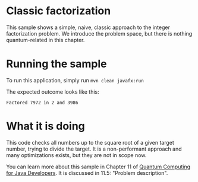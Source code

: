 # Classic factorization

This sample shows a simple, naive, classic approach to the integer factorization problem.
We introduce the problem space, but there is nothing quantum-related in this chapter.

# Running the sample

To run this application, simply run
`mvn clean javafx:run`

The expected outcome looks like this:

```
Factored 7972 in 2 and 3986
```

# What it is doing

This code checks all numbers up to the square root of a given target number, trying to divide the target.
It is a non-performant approach and many optimizations exists, but they are not in scope now.

You can learn more about this sample in Chapter 11 of [Quantum Computing for Java Developers](https://www.manning.com/books/quantum-computing-for-java-developers?a_aid=quantumjava&a_bid=e5166ab9).  It is discussed in 11.5: "Problem description".
